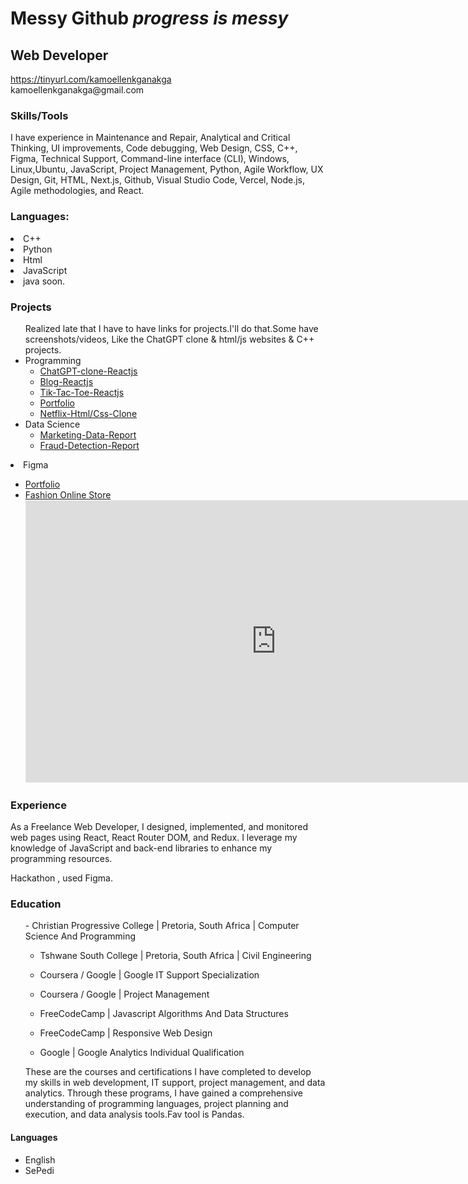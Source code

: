 <!DOCTYPE html>
<html lang="en">
<head>
  <meta charset="UTF-8">
  <meta name="viewport" content="width=device-width, initial-scale=1.0">
</head>
<body>
  <h1>Messy Github <i>progress is messy</i> </h1>
  <h2>Web Developer</h2>
  <a href="https://tinyurl.com/kamoellenkganakga">https://tinyurl.com/kamoellenkganakga</a><br>
  kamoellenkganakga@gmail.com</p>
   <h3>Skills/Tools</h3>
<div>
I have experience in Maintenance and Repair, Analytical and Critical Thinking, UI improvements, Code debugging, Web Design, CSS, C++, Figma, Technical Support, Command-line interface (CLI), Windows, Linux,Ubuntu, JavaScript, Project Management, Python, Agile Workflow, UX Design, Git, HTML, Next.js, Github, Visual Studio Code, Vercel, Node.js, Agile methodologies, and React.
</div> 
  <div>
  <h3>Languages:</h3>
   <li>C++</li>
   <li>Python</li>
   <li>Html</li>
   <li>JavaScript</li>
  <li>java soon.</li>
</div> 
  <h3>Projects</h3>
<ul>
Realized late that I have to have links for projects.I'll do that.Some have screenshots/videos, Like the ChatGPT clone & html/js websites & C++ projects.
  <li>Programming
    <ul>
     <li><a href="https://github.com/KamoEllen/ChatGPT-clone-part-2-js-ai-">ChatGPT-clone-Reactjs</a></li>
      <li><a href="https://ornate-mousse-194f6f.netlify.app/">Blog-Reactjs</a></li>
      <li><a href="https://bucolic-daffodil-90aaeb.netlify.app/">Tik-Tac-Toe-Reactjs</a></li>
      <li><a href="https://tinyurl.com/kamoellenkganakga">Portfolio</a></li>
       <li><a href="https://github.com/KamoEllen/netflix-html-css">Netflix-Html/Css-Clone</a></li>
    </ul>
  </li>
  <li>Data Science
    <ul>
      <li><a href="https://github.com/KamoEllen/Marketing-Data-Report">Marketing-Data-Report</a></li>
      <li><a href="https://github.com/KamoEllen/Fraud-Detection-Report">Fraud-Detection-Report</a></li>
    </ul>
  </li>
</ul>
  <li>Figma</li>
   <ul>
  <li><a href="https://www.figma.com/proto/93X3VYg5IJeO4JdnbzFoSV/Portfolio?type=design&node-id=23-74&t=9WMcUTWjyvxogrH1-1&scaling=scale-down&page-id=0%3A1&starting-point-node-id=23%3A71&mode=design">Portfolio</a></li>
  <li>
    <a href="https://www.figma.com/proto/taCA19v7OMHlRYZDCJ14Fc/SHOP?type=design&node-id=12-3261&t=wXW2ESAmRSZx8KC6-1&scaling=scale-down-width&page-id=0%3A1&mode=design">Fashion Online Store</a>
    <iframe style="border: 1px solid rgba(0, 0, 0, 0.1);" width="800" height="450" src="https://www.figma.com/embed?embed_host=share&url=https%3A%2F%2Fwww.figma.com%2Fproto%2FtaCA19v7OMHlRYZDCJ14Fc%2FSHOP%3Ftype%3Ddesign%26node-id%3D12-3261%26t%3DD4euGthltULZNZMf-1%26scaling%3Dmin-zoom%26page-id%3D0%253A1%26mode%3Ddesign" allowfullscreen></iframe>
  </li>
     </ul>
<h3>Experience</h3>
<p>
  As a Freelance Web Developer, I designed, implemented, and monitored web pages using React, React Router DOM, and Redux. I leverage my knowledge of JavaScript and back-end libraries to enhance my programming resources.
</p>
<p>
  Hackathon , used Figma.
</p>
<h3>Education</h3>
<ul>
- Christian Progressive College | Pretoria, South Africa | Computer Science And Programming

- Tshwane South College | Pretoria, South Africa | Civil Engineering
  
- Coursera / Google | Google IT Support Specialization
  
- Coursera / Google | Project Management
  
- FreeCodeCamp | Javascript Algorithms And Data Structures
  
- FreeCodeCamp | Responsive Web Design
  
- Google | Google Analytics Individual Qualification

These are the courses and certifications I have completed to develop my skills in web development, IT support, project management, and data analytics. Through these programs, I have gained a comprehensive understanding of programming languages, project planning and execution, and data analysis tools.Fav tool is Pandas.
</ul>
<h4>Languages</h4>
<ul>
<li>English</li>
<li>SePedi</li>
</ul>
</div>
</body>
</html>
